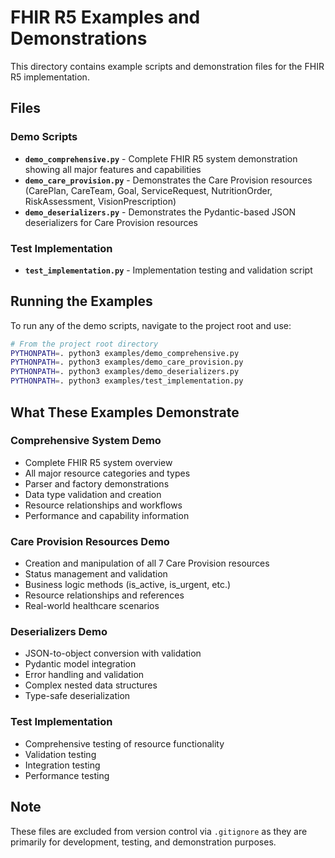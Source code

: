 # FHIR R5 Examples and Demonstrations

This directory contains example scripts and demonstration files for the FHIR R5 implementation.

## Files

### Demo Scripts

- **`demo_comprehensive.py`** - Complete FHIR R5 system demonstration showing all major features and capabilities
- **`demo_care_provision.py`** - Demonstrates the Care Provision resources (CarePlan, CareTeam, Goal, ServiceRequest, NutritionOrder, RiskAssessment, VisionPrescription)
- **`demo_deserializers.py`** - Demonstrates the Pydantic-based JSON deserializers for Care Provision resources

### Test Implementation

- **`test_implementation.py`** - Implementation testing and validation script

## Running the Examples

To run any of the demo scripts, navigate to the project root and use:

```bash
# From the project root directory
PYTHONPATH=. python3 examples/demo_comprehensive.py
PYTHONPATH=. python3 examples/demo_care_provision.py
PYTHONPATH=. python3 examples/demo_deserializers.py
PYTHONPATH=. python3 examples/test_implementation.py
```

## What These Examples Demonstrate

### Comprehensive System Demo
- Complete FHIR R5 system overview
- All major resource categories and types
- Parser and factory demonstrations
- Data type validation and creation
- Resource relationships and workflows
- Performance and capability information

### Care Provision Resources Demo
- Creation and manipulation of all 7 Care Provision resources
- Status management and validation
- Business logic methods (is_active, is_urgent, etc.)
- Resource relationships and references
- Real-world healthcare scenarios

### Deserializers Demo
- JSON-to-object conversion with validation
- Pydantic model integration
- Error handling and validation
- Complex nested data structures
- Type-safe deserialization

### Test Implementation
- Comprehensive testing of resource functionality
- Validation testing
- Integration testing
- Performance testing

## Note

These files are excluded from version control via `.gitignore` as they are primarily for development, testing, and demonstration purposes.